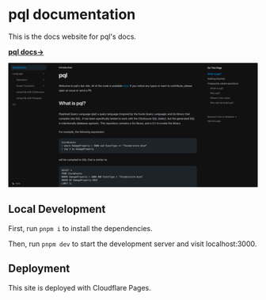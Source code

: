 # pql documentation 

This is the docs website for pql's docs.

[**pql docs→**](https://docs.pql.dev)

[![](.github/screenshot.png)](https://docs.pql.dev)

## Local Development

First, run `pnpm i` to install the dependencies.

Then, run `pnpm dev` to start the development server and visit localhost:3000.


## Deployment
This site is deployed with Cloudflare Pages.
